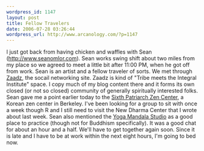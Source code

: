 ```yaml
--- 
wordpress_id: 1147
layout: post
title: Fellow Travelers
date: 2006-07-28 03:26:44
wordpress_url: http://www.arcanology.com/?p=1147
---
```

I just got back from having chicken and waffles with Sean (<a href="http://www.seanomlor.com/">http://www.seanomlor.com</a>). Sean works swing shift about two miles from my place so we agreed to meet a little bit after 11:00 PM, when he got off from work. Sean is an artist and a fellow traveler of sorts. We met through <a href="http://www.zaadz.com/">Zaadz</a>, the socail networking site. Zaadz is kind of "Tribe meets the Integral Institute" space. I copy much of my blog content there and it forms its own closed (or not so closed) community of generally spiritually interested folks. Sean gave me a point earlier today to the <a href="http://www.zenhall.org/Pages/home.html">Sixth Patriarch Zen Center</a>, a Korean zen center in Berkeley. I've been looking for a group to sit with once a week though R and I still need to visit the New Dharma Center that I wrote about last week. Sean also mentioned the <a href="http://www.yogamandalastudio.com/">Yoga Mandala Studio</a> as a good place to practice (though not for Buddhism specifically). It was a good chat for about an hour and a half. We'll have to get together again soon. Since it is late and I have to be at work within the next eight hours, I'm going to bed now.
